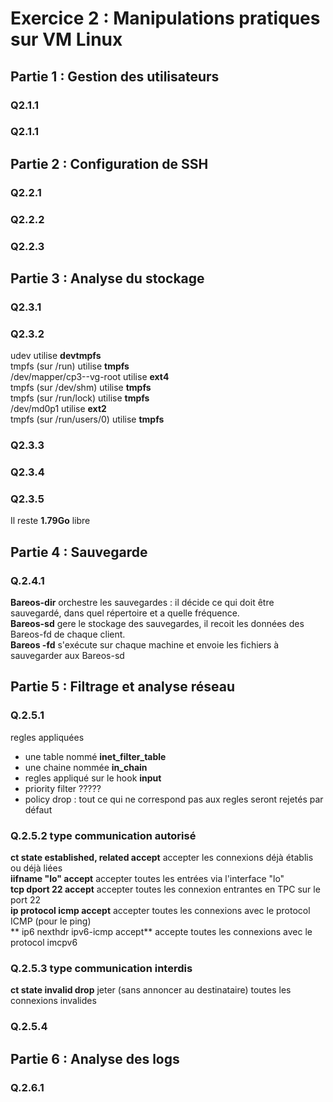 # Exercice 2 : Manipulations pratiques sur VM Linux  

## Partie 1 : Gestion des utilisateurs  
### Q2.1.1  
### Q2.1.1  


## Partie 2 : Configuration de SSH  
### Q2.2.1  
### Q2.2.2  
### Q2.2.3  


## Partie 3 : Analyse du stockage  
### Q2.3.1  
### Q2.3.2  
udev utilise **devtmpfs**   
tmpfs (sur /run) utilise **tmpfs**  
/dev/mapper/cp3--vg-root utilise **ext4**    
tmpfs (sur /dev/shm) utilise **tmpfs**   
tmpfs (sur /run/lock) utilise **tmpfs**   
/dev/md0p1 utilise **ext2**  
tmpfs (sur /run/users/0) utilise **tmpfs**   
### Q2.3.3  
### Q2.3.4  
### Q2.3.5  
Il reste **1.79Go** libre  

## Partie 4 : Sauvegarde  
### Q.2.4.1  
**Bareos-dir** orchestre les sauvegardes : il décide ce qui doit être sauvegardé, dans quel répertoire et a quelle fréquence.  
**Bareos-sd** gere le stockage des sauvegardes, il recoit les données des Bareos-fd de chaque client.   
**Bareos -fd** s'exécute sur chaque machine et envoie les fichiers à sauvegarder aux Bareos-sd   

## Partie 5 : Filtrage et analyse réseau  
### Q.2.5.1  
regles appliquées   
- une table nommé **inet_filter_table**  
- une chaine nommée **in_chain**  
- regles appliqué sur le hook **input**  
- priority filter ?????  
- policy drop : tout ce qui ne correspond pas aux regles seront rejetés par défaut  
### Q.2.5.2 type communication autorisé   
**ct state established, related accept** accepter les connexions déjà établis ou déjà liées  
**iifname "lo" accept** accepter toutes les entrées via l'interface "lo"  
**tcp dport 22 accept** accepter toutes les connexion entrantes en TPC sur le port 22   
**ip protocol icmp accept** accepter toutes les connexions avec le protocol ICMP (pour le ping)   
** ip6 nexthdr ipv6-icmp accept** accepte toutes les connexions avec le protocol imcpv6  
### Q.2.5.3 type communication interdis  
**ct state invalid drop** jeter (sans annoncer au destinataire) toutes les connexions invalides  
### Q.2.5.4  

## Partie 6 : Analyse des logs  
### Q.2.6.1  
